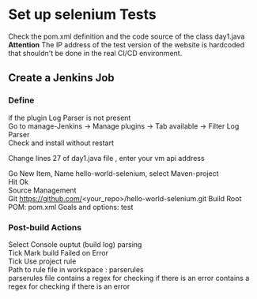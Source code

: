 # Set up selenium Tests
Check the pom.xml definition and the code source of the class day1.java 
**Attention** The IP address of the test version of the website is hardcoded that shouldn't 
be done in the real CI/CD environment.  
  
## Create a Jenkins Job
### Define 
if the plugin Log Parser is not present  
Go to manage-Jenkins -> Manage plugins -> Tab available -> Filter Log Parser   
Check and install without restart   

Change lines 27 of day1.java file , enter your vm api address



Go New Item, Name hello-world-selenium, select Maven-project  
Hit Ok  
Source Management   
Git  https://github.com/<your_repo>/hello-world-selenium.git
Build 
Root POM: pom.xml
Goals and options: test 
  
### Post-build Actions   
Select Console ouptut (build log) parsing  
Tick Mark build Failed on Error  
Tick Use project rule  
Path to rule file in workspace :  parserules   
parserules file contains a regex for checking if there is an error  contains a regex for checking if there is an error 